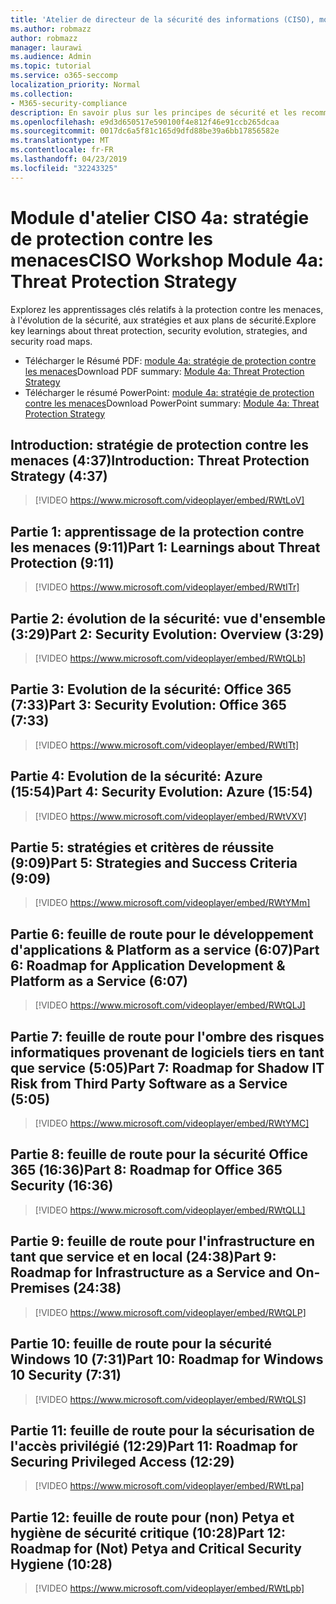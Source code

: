 ```yaml
---
title: 'Atelier de directeur de la sécurité des informations (CISO), module 4a: stratégie de protection contre les menaces'
ms.author: robmazz
author: robmazz
manager: laurawi
ms.audience: Admin
ms.topic: tutorial
ms.service: o365-seccomp
localization_priority: Normal
ms.collection:
- M365-security-compliance
description: En savoir plus sur les principes de sécurité et les recommandations pour la modernisation de la sécurité dans votre organisation.
ms.openlocfilehash: e9d3d650517e590100f4e812f46e91ccb265dcaa
ms.sourcegitcommit: 0017dc6a5f81c165d9dfd88be39a6bb17856582e
ms.translationtype: MT
ms.contentlocale: fr-FR
ms.lasthandoff: 04/23/2019
ms.locfileid: "32243325"
---
```

# <a name="ciso-workshop-module-4a-threat-protection-strategy"></a><span data-ttu-id="ba947-103">Module d'atelier CISO 4a: stratégie de protection contre les menaces</span><span class="sxs-lookup"><span data-stu-id="ba947-103">CISO Workshop Module 4a: Threat Protection Strategy</span></span>

<span data-ttu-id="ba947-104">Explorez les apprentissages clés relatifs à la protection contre les menaces, à l'évolution de la sécurité, aux stratégies et aux plans de sécurité.</span><span class="sxs-lookup"><span data-stu-id="ba947-104">Explore key learnings about threat protection, security evolution, strategies, and security road maps.</span></span>

- <span data-ttu-id="ba947-105">Télécharger le Résumé PDF: [module 4a: stratégie de protection contre les menaces](media/ciso-workshop-4a-threat-protection.pdf)</span><span class="sxs-lookup"><span data-stu-id="ba947-105">Download PDF summary: [Module 4a: Threat Protection Strategy](media/ciso-workshop-4a-threat-protection.pdf)</span></span>
- <span data-ttu-id="ba947-106">Télécharger le résumé PowerPoint: [module 4a: stratégie de protection contre les menaces](https://docs.microsoft.com/office365/securitycompliance/media/ciso-workshop-4a-threat-protection.pptx)</span><span class="sxs-lookup"><span data-stu-id="ba947-106">Download PowerPoint summary: [Module 4a: Threat Protection Strategy](https://docs.microsoft.com/office365/securitycompliance/media/ciso-workshop-4a-threat-protection.pptx)</span></span>

## <a name="introduction-threat-protection-strategy-437"></a><span data-ttu-id="ba947-107">Introduction: stratégie de protection contre les menaces (4:37)</span><span class="sxs-lookup"><span data-stu-id="ba947-107">Introduction: Threat Protection Strategy (4:37)</span></span>

> [!VIDEO https://www.microsoft.com/videoplayer/embed/RWtLoV]

## <a name="part-1-learnings-about-threat-protection-911"></a><span data-ttu-id="ba947-108">Partie 1: apprentissage de la protection contre les menaces (9:11)</span><span class="sxs-lookup"><span data-stu-id="ba947-108">Part 1: Learnings about Threat Protection (9:11)</span></span>

> [!VIDEO https://www.microsoft.com/videoplayer/embed/RWtITr]

## <a name="part-2-security-evolution-overview-329"></a><span data-ttu-id="ba947-109">Partie 2: évolution de la sécurité: vue d'ensemble (3:29)</span><span class="sxs-lookup"><span data-stu-id="ba947-109">Part 2: Security Evolution: Overview (3:29)</span></span>

> [!VIDEO https://www.microsoft.com/videoplayer/embed/RWtQLb]

## <a name="part-3-security-evolution-office-365-733"></a><span data-ttu-id="ba947-110">Partie 3: Evolution de la sécurité: Office 365 (7:33)</span><span class="sxs-lookup"><span data-stu-id="ba947-110">Part 3: Security Evolution: Office 365 (7:33)</span></span>

> [!VIDEO https://www.microsoft.com/videoplayer/embed/RWtITt]

## <a name="part-4-security-evolution-azure-1554"></a><span data-ttu-id="ba947-111">Partie 4: Evolution de la sécurité: Azure (15:54)</span><span class="sxs-lookup"><span data-stu-id="ba947-111">Part 4: Security Evolution: Azure (15:54)</span></span>

> [!VIDEO https://www.microsoft.com/videoplayer/embed/RWtVXV]

## <a name="part-5-strategies-and-success-criteria-909"></a><span data-ttu-id="ba947-112">Partie 5: stratégies et critères de réussite (9:09)</span><span class="sxs-lookup"><span data-stu-id="ba947-112">Part 5: Strategies and Success Criteria (9:09)</span></span>

> [!VIDEO https://www.microsoft.com/videoplayer/embed/RWtYMm]

## <a name="part-6-roadmap-for-application-development--platform-as-a-service-607"></a><span data-ttu-id="ba947-113">Partie 6: feuille de route pour le développement d'applications & Platform as a service (6:07)</span><span class="sxs-lookup"><span data-stu-id="ba947-113">Part 6: Roadmap for Application Development & Platform as a Service (6:07)</span></span>

> [!VIDEO https://www.microsoft.com/videoplayer/embed/RWtQLJ]

## <a name="part-7-roadmap-for-shadow-it-risk-from-third-party-software-as-a-service-505"></a><span data-ttu-id="ba947-114">Partie 7: feuille de route pour l'ombre des risques informatiques provenant de logiciels tiers en tant que service (5:05)</span><span class="sxs-lookup"><span data-stu-id="ba947-114">Part 7: Roadmap for Shadow IT Risk from Third Party Software as a Service (5:05)</span></span>

> [!VIDEO https://www.microsoft.com/videoplayer/embed/RWtYMC]

## <a name="part-8-roadmap-for-office-365-security-1636"></a><span data-ttu-id="ba947-115">Partie 8: feuille de route pour la sécurité Office 365 (16:36)</span><span class="sxs-lookup"><span data-stu-id="ba947-115">Part 8: Roadmap for Office 365 Security (16:36)</span></span>

> [!VIDEO https://www.microsoft.com/videoplayer/embed/RWtQLL]

## <a name="part-9-roadmap-for-infrastructure-as-a-service-and-on-premises-2438"></a><span data-ttu-id="ba947-116">Partie 9: feuille de route pour l'infrastructure en tant que service et en local (24:38)</span><span class="sxs-lookup"><span data-stu-id="ba947-116">Part 9: Roadmap for Infrastructure as a Service and On-Premises (24:38)</span></span>

> [!VIDEO https://www.microsoft.com/videoplayer/embed/RWtQLP]

## <a name="part-10-roadmap-for-windows-10-security-731"></a><span data-ttu-id="ba947-117">Partie 10: feuille de route pour la sécurité Windows 10 (7:31)</span><span class="sxs-lookup"><span data-stu-id="ba947-117">Part 10: Roadmap for Windows 10 Security (7:31)</span></span>

> [!VIDEO https://www.microsoft.com/videoplayer/embed/RWtQLS]

## <a name="part-11-roadmap-for-securing-privileged-access-1229"></a><span data-ttu-id="ba947-118">Partie 11: feuille de route pour la sécurisation de l'accès privilégié (12:29)</span><span class="sxs-lookup"><span data-stu-id="ba947-118">Part 11: Roadmap for Securing Privileged Access (12:29)</span></span>

> [!VIDEO https://www.microsoft.com/videoplayer/embed/RWtLpa]

## <a name="part-12-roadmap-for-not-petya-and-critical-security-hygiene-1028"></a><span data-ttu-id="ba947-119">Partie 12: feuille de route pour (non) Petya et hygiène de sécurité critique (10:28)</span><span class="sxs-lookup"><span data-stu-id="ba947-119">Part 12: Roadmap for (Not) Petya and Critical Security Hygiene (10:28)</span></span>

> [!VIDEO https://www.microsoft.com/videoplayer/embed/RWtLpb]